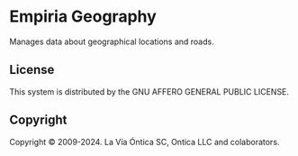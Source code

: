 ﻿# Empiria Geography

Manages data about geographical locations and roads.

## License

This system is distributed by the GNU AFFERO GENERAL PUBLIC LICENSE.

## Copyright

Copyright © 2009-2024. La Vía Óntica SC, Ontica LLC and colaborators.
